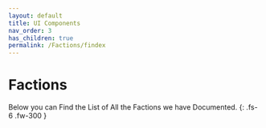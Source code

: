 ```yaml
---
layout: default
title: UI Components
nav_order: 3
has_children: true
permalink: /Factions/findex
---
```


# Factions

Below you can Find the List of All the Factions we have Documented.
{: .fs-6 .fw-300 }
